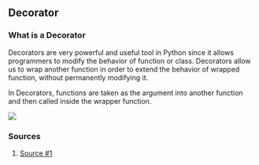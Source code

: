## Decorator

### What is a Decorator
Decorators are very powerful and useful tool in Python since it allows programmers to modify the behavior of function or class. Decorators allow us to wrap another function in order to extend the behavior of wrapped function, without permanently modifying it.

In Decorators, functions are taken as the argument into another function and then called inside the wrapper function.

<img src = "https://github.com/vishwa742/KVKRepo/blob/master/python_image/decorator.png">

### Sources

1. [Source #1](https://www.programiz.com/python-programming/decorator)
